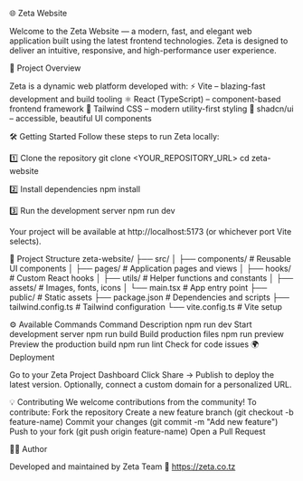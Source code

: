 🌐 Zeta Website

Welcome to the Zeta Website — a modern, fast, and elegant web application built using the latest frontend technologies.
Zeta is designed to deliver an intuitive, responsive, and high-performance user experience.

🚀 Project Overview

Zeta is a dynamic web platform developed with:
⚡ Vite – blazing-fast development and build tooling
⚛️ React (TypeScript) – component-based frontend framework
🎨 Tailwind CSS – modern utility-first styling
🧩 shadcn/ui – accessible, beautiful UI components


🛠️ Getting Started
Follow these steps to run Zeta locally:

1️⃣ Clone the repository
git clone <YOUR_REPOSITORY_URL>
cd zeta-website

2️⃣ Install dependencies
npm install

3️⃣ Run the development server
npm run dev


Your project will be available at http://localhost:5173
 (or whichever port Vite selects).

🧱 Project Structure
zeta-website/
├── src/
│   ├── components/     # Reusable UI components
│   ├── pages/          # Application pages and views
│   ├── hooks/          # Custom React hooks
│   ├── utils/          # Helper functions and constants
│   ├── assets/         # Images, fonts, icons
│   └── main.tsx        # App entry point
├── public/             # Static assets
├── package.json        # Dependencies and scripts
├── tailwind.config.ts  # Tailwind configuration
└── vite.config.ts      # Vite setup

⚙️ Available Commands
Command	Description
npm run dev	Start development server
npm run build	Build production files
npm run preview	Preview the production build
npm run lint	Check for code issues
🌍 Deployment

Go to your Zeta Project Dashboard
Click Share → Publish to deploy the latest version.
Optionally, connect a custom domain for a personalized URL.


💡 Contributing
We welcome contributions from the community!
To contribute:
Fork the repository
Create a new feature branch (git checkout -b feature-name)
Commit your changes (git commit -m "Add new feature")
Push to your fork (git push origin feature-name)
Open a Pull Request

🧑‍💻 Author

Developed and maintained by Zeta Team
💼 https://zeta.co.tz
